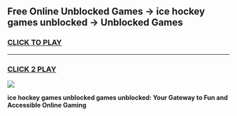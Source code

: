 
## Free Online Unblocked Games → ice hockey games unblocked → Unblocked Games
<h3>
<a href="https://premium.freeplayer.one?title=ice_hockey_games_unblocked&ref=21F">CLICK TO PLAY</a></h3>
<hr>

<h3>
<a href="https://premium.freeplayer.one?title=ice_hockey_games_unblocked&ref=21F">CLICK 2 PLAY</a>
  
</h3>

<a href="https://premium.freeplayer.one?title=ice_hockey_games_unblocked&ref=21F/"><img src="https://clearcache.store/games.png"></a>


**ice hockey games unblocked games unblocked: Your Gateway to Fun and Accessible Online Gaming**
